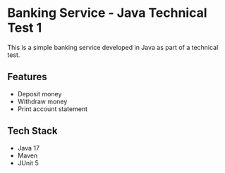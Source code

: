 # Banking Service - Java Technical Test 1

This is a simple banking service developed in Java as part of a technical test.

## Features
- Deposit money
- Withdraw money
- Print account statement

## Tech Stack
- Java 17
- Maven
- JUnit 5
